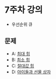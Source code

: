# 7주차 강의
- 우선순위 큐

## 문제
- A: [최대 힙](https://www.acmicpc.net/problem/11279)
- B: [최소 힙](https://www.acmicpc.net/problem/1927)
- C: [절대값 힙](https://www.acmicpc.net/problem/11286)
- D: [아이들과 선물 상자](https://www.acmicpc.net/problem/23757)